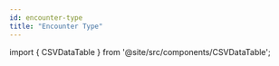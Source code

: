 ```yaml
---
id: encounter-type
title: "Encounter Type"
---
```




import { CSVDataTable } from '@site/src/components/CSVDataTable';